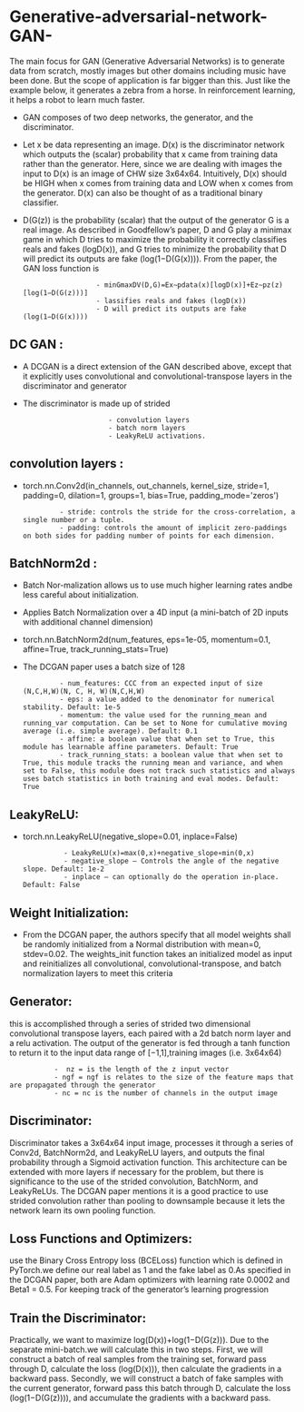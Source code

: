 # Generative-adversarial-network-GAN-
The main focus for GAN (Generative Adversarial Networks) is to generate data from scratch, mostly images but other domains including music have been done. But the scope of application is far bigger than this. Just like the example below, it generates a zebra from a horse. In reinforcement learning, it helps a robot to learn much faster.

- GAN composes of two deep networks, the generator, and the discriminator. 
- Let x be data representing an image. D(x) is the discriminator network which outputs the (scalar) probability that x came from training data rather than the generator. Here, since we are dealing with images the input to D(x) is an image of CHW size 3x64x64. Intuitively, D(x) should be HIGH when x comes from training data and LOW when x comes from the generator. D(x) can also be thought of as a traditional binary classifier.

- D(G(z)) is the probability (scalar) that the output of the generator G is a real image. As described in Goodfellow’s paper, D and G play a minimax game in which D tries to maximize the probability it correctly classifies reals and fakes (logD(x)), and G tries to minimize the probability that D will predict its outputs are fake (log(1−D(G(x)))). From the paper, the GAN loss function is
               
                        - minGmaxDV(D,G)=Ex∼pdata(x)[logD(x)]+Ez∼pz(z)[log(1−D(G(z)))]
                        - lassifies reals and fakes (logD(x))
                        - D will predict its outputs are fake (log(1−D(G(x))))
      
     
## DC GAN :
- A DCGAN is a direct extension of the GAN described above, except that it explicitly uses convolutional and convolutional-transpose layers in the discriminator and generator
- The discriminator is made up of strided

                           - convolution layers
                           - batch norm layers
                           - LeakyReLU activations.
                
## convolution layers : 
- torch.nn.Conv2d(in_channels, out_channels, kernel_size, stride=1, padding=0,      dilation=1, groups=1, bias=True, padding_mode='zeros')

               - stride: controls the stride for the cross-correlation, a single number or a tuple.
               - padding: controls the amount of implicit zero-paddings on both sides for padding number of points for each dimension.
               
## BatchNorm2d : 
- Batch Nor-malization allows us to use much higher learning rates andbe less careful about initialization.
- Applies Batch Normalization over a 4D input (a mini-batch of 2D inputs with additional channel dimension)
- torch.nn.BatchNorm2d(num_features, eps=1e-05, momentum=0.1, affine=True, track_running_stats=True)
- The DCGAN paper uses a batch size of 128 
 
               
               - num_features: CCC from an expected input of size (N,C,H,W)(N, C, H, W)(N,C,H,W)
               - eps: a value added to the denominator for numerical stability. Default: 1e-5
               - momentum: the value used for the running_mean and running_var computation. Can be set to None for cumulative moving average (i.e. simple average). Default: 0.1
               - affine: a boolean value that when set to True, this module has learnable affine parameters. Default: True
               - track_running_stats: a boolean value that when set to True, this module tracks the running mean and variance, and when set to False, this module does not track such statistics and always uses batch statistics in both training and eval modes. Default: True
               
## LeakyReLU:
- torch.nn.LeakyReLU(negative_slope=0.01, inplace=False)
                        
                - LeakyReLU(x)=max(0,x)+negative_slope∗min(0,x)
                - negative_slope – Controls the angle of the negative slope. Default: 1e-2
                - inplace – can optionally do the operation in-place. Default: False
                
                
## Weight Initialization:
- From the DCGAN paper, the authors specify that all model weights shall be randomly initialized from a Normal distribution with mean=0, stdev=0.02. The weights_init function takes an initialized model as input and reinitializes all convolutional, convolutional-transpose, and batch normalization layers to meet this criteria

## Generator: 
this is accomplished through a series of strided two dimensional convolutional transpose layers, each paired with a 2d batch norm layer and a relu activation. The output of the generator is fed through a tanh function to return it to the input data range of [−1,1],training images (i.e. 3x64x64)
               
               -  nz = is the length of the z input vector
               - ngf = ngf is relates to the size of the feature maps that are propagated through the generator
               - nc = nc is the number of channels in the output image 
               
## Discriminator:
Discriminator takes a 3x64x64 input image, processes it through a series of Conv2d, BatchNorm2d, and LeakyReLU layers, and outputs the final probability through a Sigmoid activation function. This architecture can be extended with more layers if necessary for the problem, but there is significance to the use of the strided convolution, BatchNorm, and LeakyReLUs. The DCGAN paper mentions it is a good practice to use strided convolution rather than pooling to downsample because it lets the network learn its own pooling function. 

## Loss Functions and Optimizers:
use the Binary Cross Entropy loss (BCELoss) function which is defined in PyTorch.we define our real label as 1 and the fake label as 0.As specified in the DCGAN paper, both are Adam optimizers with learning rate 0.0002 and Beta1 = 0.5. For keeping track of the generator’s learning progression

## Train the Discriminator:
Practically, we want to maximize log(D(x))+log(1−D(G(z))). Due to the separate mini-batch.we will calculate this in two steps. First, we will construct a batch of real samples from the training set, forward pass through D, calculate the loss (log(D(x))), then calculate the gradients in a backward pass. Secondly, we will construct a batch of fake samples with the current generator, forward pass this batch through D, calculate the loss (log(1−D(G(z)))), and accumulate the gradients with a backward pass.
 


               
